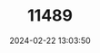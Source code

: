 ---
title: "11489"
category: "Lemniscomys griselda"
draft: false
date: 2024-02-22 13:03:50
languages:
  English: ["Griselda's Lemniscomys", "Griselda’s Lemniscomys", "Griselda's Striped Grass Mouse"]
---